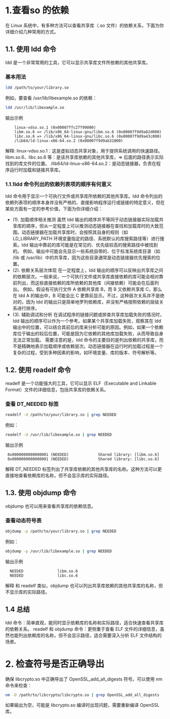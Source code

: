 # 1.查看so 的依赖

在 Linux 系统中，有多种方法可以查看共享库（.so 文件）的依赖关系，下面为你详细介绍几种常用的方式。
## 1.1. 使用 ldd 命令
ldd 是一个非常常用的工具，它可以显示共享库文件所依赖的其他共享库。
###  基本用法
```bash
ldd /path/to/your/library.so
```

例如，要查看 /usr/lib/libexample.so 的依赖：
```bash
ldd /usr/lib/libexample.so
```

输出示例
```plaintext
    linux-vdso.so.1 (0x00007ffc27f99000)
    libm.so.6 => /lib/x86_64-linux-gnu/libm.so.6 (0x00007f9d9a82d000)
    libc.so.6 => /lib/x86_64-linux-gnu/libc.so.6 (0x00007f9d9a43c000)
    /lib64/ld-linux-x86-64.so.2 (0x00007f9d9ab31000)
```

解释:
linux-vdso.so.1：这是虚拟动态共享对象，用于提供系统调用的快速路径。
libm.so.6、libc.so.6 等：是该共享库依赖的其他共享库，=> 后面的路径表示实际找到的库文件的位置。
/lib64/ld-linux-x86-64.so.2：是动态链接器，负责在程序运行时加载和链接共享库。
### 1.1.1ldd 命令列出的依赖列表项的顺序有何意义
ldd 命令用于显示一个可执行文件或共享库所依赖的其他共享库。ldd 命令列出的依赖列表项的顺序本身并没有严格的、直接影响程序运行或链接的特定意义，但在某些方面有一定的参考价值，下面为你详细介绍：
* (1). 加载顺序相关推测
虽然 ldd 输出的顺序并不等同于动态链接器实际加载共享库的顺序，但从一定程度上可以推测动态链接器在查找和加载库时的大致范围。动态链接器在加载共享库时，会按照其自身的规则（如 LD_LIBRARY_PATH 环境变量指定的路径、系统默认的库搜索路径等）进行搜索。ldd 输出中靠前的库可能是在常见的、优先级较高的搜索路径中被找到的。
例如，输出中可能会先显示一些系统自带的、位于标准系统库目录（如 /lib 或 /usr/lib）中的共享库，因为这些目录通常是动态链接器优先搜索的位置。
* (2). 依赖关系层次体现
在一定程度上，ldd 输出的顺序可以反映出共享库之间的依赖层次。一般来说，一个可执行文件或共享库直接依赖的库可能会相对靠前列出，而这些直接依赖的库所依赖的其他库（间接依赖）可能会在后面列出。
例如，假设有可执行文件 A 依赖共享库 B，而 B 又依赖共享库 C，那么在 ldd A 的输出中，B 可能会比 C 更靠前显示。不过，这种层次关系并不是绝对的，因为 ldd 的输出只是简单地罗列依赖库，并没有严格按照依赖的层级关系进行排序。
* (3). 辅助调试和分析
在调试程序的链接问题或排查共享库加载失败的情况时，ldd 输出的顺序可以作为一个参考。如果某个共享库加载失败，观察其在 ldd 输出中的位置，可以结合其前后的库来分析可能的原因。例如，如果一个依赖库位于输出的较后位置，可能是因为它依赖的其他库加载失败，从而导致自身无法正常加载。
需要注意的是，ldd 命令的主要目的是列出依赖的共享库，而不是精确地表示加载顺序或依赖层次。动态链接器在运行时的加载过程是一个复杂的过程，受到多种因素的影响，如环境变量、库的版本、符号解析等。


## 1.2. 使用 readelf 命令
readelf 是一个功能强大的工具，它可以显示 ELF（Executable and Linkable Format）文件的详细信息，包括共享库的依赖关系。

### 查看 DT_NEEDED 标签
```bash
readelf -d /path/to/your/library.so | grep NEEDED
```
例如：
```bash
readelf -d /usr/lib/libexample.so | grep NEEDED
```

输出示例
```plaintext
 0x0000000000000001 (NEEDED)             Shared library: [libm.so.6]
 0x0000000000000001 (NEEDED)             Shared library: [libc.so.6]
```

解释
DT_NEEDED 标签列出了共享库依赖的其他共享库的名称。这种方法可以更直接地查看依赖库的名称，但不会显示库的实际路径。

## 1.3. 使用 objdump 命令
objdump 也可以用来查看共享库的依赖信息。

### 查看动态符号表
```bash
objdump -p /path/to/your/library.so | grep NEEDED
```

例如：
```bash
objdump -p /usr/lib/libexample.so | grep NEEDED
```

输出示例
```plaintext
  NEEDED               libm.so.6
  NEEDED               libc.so.6
```

解释
和 readelf 类似，objdump 也可以列出共享库依赖的其他共享库的名称，但不显示库的实际路径。

## 1.4 总结
ldd 命令：简单直观，能同时显示依赖库的名称和实际路径，适合快速查看共享库的依赖关系。
readelf 和 objdump 命令：更侧重于查看 ELF 文件的详细信息，虽然也能列出依赖库的名称，但不会显示路径，适合需要深入分析 ELF 文件结构的场景。


# 2.  检查符号是否正确导出
确保 libcrypto.so 中正确导出了 OpenSSL_add_all_digests 符号。可以使用 nm 命令来检查：
```bash
nm -D /path/to/libcrypto/libcrypto.so | grep OpenSSL_add_all_digests
```
如果输出为空，可能是 libcrypto.so 编译时出现问题，需要重新编译 OpenSSL 库。

